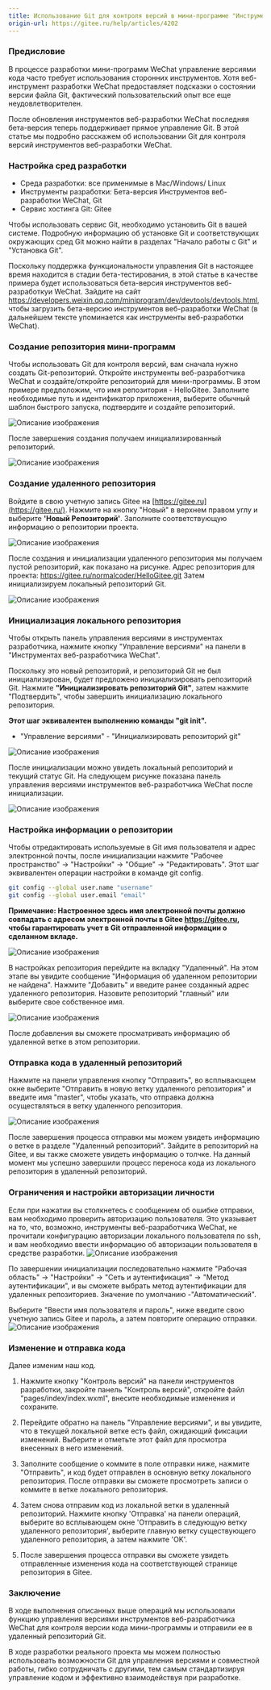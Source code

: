 ```yaml
---
title: Использование Git для контроля версий в мини-программе "Инструмент веб-разработки"
origin-url: https://gitee.ru/help/articles/4202
---
```


### **Предисловие**

В процессе разработки мини-программ WeChat управление версиями кода часто требует использования сторонних инструментов. Хотя веб-инструмент разработки WeChat предоставляет подсказки о состоянии версии файла Git, фактический пользовательский опыт все еще неудовлетворителен.

После обновления инструментов веб-разработки WeChat последняя бета-версия теперь поддерживает прямое управление Git. В этой статье мы подробно расскажем об использовании Git для контроля версий инструментов веб-разработки WeChat.

### **Настройка сред разработки**

- Среда разработки: все применимые в Mac/Windows/ Linux
- Инструменты разработки: Бета-версия Инструментов веб-разработки WeChat, Git
- Сервис хостинга Git: Gitee

Чтобы использовать сервис Git, необходимо установить Git в вашей системе. Подробную информацию об установке Git и соответствующих окружающих сред Git можно найти в разделах "Начало работы с Git" и "Установка Git".

Поскольку поддержка функциональности управления Git в настоящее время находится в стадии бета-тестирования, в этой статье в качестве примера будет использоваться бета-версия инструментов веб-разработкуи WeChat. Зайдите на сайт https://developers.weixin.qq.com/miniprogram/dev/devtools/devtools.html, чтобы загрузить бета-версию инструментов веб-разработки WeChat (в дальнейшем тексте упоминается как инструменты веб-разработки WeChat).

### **Создание репозитория мини-программ**

Чтобы использовать Git для контроля версий, вам сначала нужно создать Git-репозиторий. Откройте инструменты веб-разработчика WeChat и создайте/откройте репозиторий для мини-программы. В этом примере предположим, что имя репозитория - HelloGitee. Заполните необходимые путь и идентификатор приложения, выберите обычный шаблон быстрого запуска, подтвердите и создайте репозиторий.

![Описание изображения](./assets/215526_c564ebdb_551147.webp)

После завершения создания получаем инициализированный репозиторий.

![Описание изображения](./assets/215536_ecaa6ef9_551147.webp)

### **Создание удаленного репозитория**

Войдите в свою учетную запись Gitee на [https://gitee.ru](https://gitee.ru/). Нажмите на кнопку "Новый" в верхнем правом углу и выберите **'Новый Репозиторий'**. Заполните соответствующую информацию о репозитории проекта.

![Описание изображения](./assets/repo_1.png)

После создания и инициализации удаленного репозитория мы получаем пустой репозиторий, как показано на рисунке. Адрес репозитория для проекта: https://gitee.ru/normalcoder/HelloGitee.git
Затем инициализируем локальный репозиторий Git.

![Описание изображения](./assets/repo_13.png)

### **Инициализация локального репозитория**

Чтобы открыть панель управления версиями в инструментах разработчика, нажмите кнопку "Управление версиями" на панели в "Инструментах веб-разработчика WeChat".

Поскольку это новый репозиторий, и репозиторий Git не был инициализирован, будет предложено инициализировать репозиторий Git. Нажмите **"Инициализировать репозиторий Git"**, затем нажмите "Подтвердить", чтобы завершить инициализацию локального репозитория.

**Этот шаг эквивалентен выполнению команды "git init".**

- "Управление версиями" - "Инициализировать репозиторий git"

![Описание изображения](./assets/wechart_1.png)

После инициализации можно увидеть локальный репозиторий и текущий статус Git. На следующем рисунке показана панель управления версиями инструментов веб-разработчика WeChat после инициализации.

![Описание изображения](./assets/wechart_2.png)

### **Настройка информации о репозитории**

Чтобы отредактировать используемые в Git имя пользователя и адрес электронной почты, после инициализации нажмите "Рабочее пространство" -> "Настройки" -> "Общие" -> "Редактировать". Этот шаг эквивалентен операции настройки в команде git config.

```bash
git config --global user.name "username"
git config --global user.email "email"
```

**Примечание: Настроенное здесь имя электронной почты должно совпадать с адресом электронной почты в Gitee https://gitee.ru, чтобы гарантировать учет в Git отправленной информации о сделанном вкладе.**

![Описание изображения](./assets/wechart_3.png)
 
В настройках репозитория перейдите на вкладку "Удаленный". На этом этапе вы увидите сообщение "Информация об удаленном репозитории не найдена". Нажмите "Добавить" и введите ранее созданный адрес удаленного репозитория. Назовите репозиторий "главный" или выберите свое собственное имя.

![Описание изображения](./assets/wechart_4.png)

После добавления вы сможете просматривать информацию об удаленной ветке в этом репозитории.

### **Отправка кода в удаленный репозиторий**

Нажмите на панели управления кнопку "Отправить", во всплывающем окне выберите "Отправить в новую ветку удаленного репозитория" и введите имя "master", чтобы указать, что отправка должна осуществляться в ветку удаленного репозитория.

![Описание изображения](./assets/wechart_5.png)

После завершения процесса отправки мы можем увидеть информацию о ветке в разделе "Удаленный репозиторий". Зайдите в репозиторий на Gitee, и вы также сможете увидеть информацию о толчке. На данный момент мы успешно завершили процесс переноса кода из локального репозитория в удаленный репозиторий.

### **Ограничения и настройки авторизации личности**

Если при нажатии вы столкнетесь с сообщением об ошибке отправки, вам необходимо проверить авторизацию пользователя. Это указывает на то, что, возможно, инструменты веб-разработчика WeChat, не прочитали конфигурацию авторизации локального пользователя по ssh, и вам необходимо ввести информацию об авторизации пользователя в средстве разработки.
![Описание изображения](./assets/wechart_6.png)

По завершении инициализации последовательно нажмите "Рабочая область" -> "Настройки" -> "Сеть и аутентификация" -> "Метод аутентификации", и вы сможете выбрать метод аутентификации для удаленных репозиториев. Значение по умолчанию -"Автоматический".

Выберите "Ввести имя пользователя и пароль", ниже введите свою учетную запись Gitee и пароль, а затем повторите операцию отправки.
![Описание изображения](./assets/wechart_7.png)

### **Изменение и отправка кода**

Далее изменим наш код.

1. Нажмите кнопку "Контроль версий" на панели инструментов разработки, закройте панель "Контроль версий", откройте файл "pages/index/index.wxml", внесите необходимые изменения и сохраните.

2. Перейдите обратно на панель "Управление версиями", и вы увидите, что в текущей локальной ветке есть файл, ожидающий фиксации изменений. Выберите и отметьте этот файл для просмотра внесенных в него изменений.

3. Заполните сообщение о коммите в поле отправки ниже, нажмите "Отправить", и код будет отправлен в основную ветку локального репозитория. После отправки вы сможете просмотреть записи о коммите в ветке локального репозитория.

4. Затем снова отправим код из локальной ветки в удаленный репозиторий. Нажмите кнопку 'Отправка' на панели операций, выберите во всплывающем окне 'Отправить в следующую ветку удаленного репозитория', выберите главную ветку существующего удаленного репозитория, а затем нажмите 'OK'.

5. После завершения процесса отправки вы сможете увидеть отправленные изменения кода на соответствующей странице репозитория в Gitee.

### **Заключение**

В ходе выполнения описанных выше операций мы использовали функцию управления версиями инструментов веб-разработчика WeChat для контроля версии кода мини-программы и отправили ее в удаленный репозиторий Git.

В ходе разработки реального  проекта мы можем полностью использовать возможности Git для управления версиями и совместной работы, гибко сотрудничать с другими, тем самым стандартизируя управление кодом и эффективно взаимодействуя при разработке.